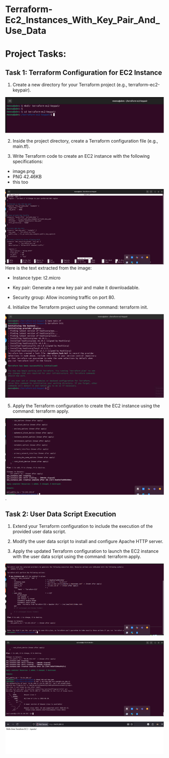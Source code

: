 # Terraform-Ec2_Instances_With_Key_Pair_And_Use_Data

# Project Tasks:

## Task 1: Terraform Configuration for EC2 Instance
1. Create a new directory for your Terraform project (e.g., terraform-ec2-keypair).

![terraform](./New-Pic-40/1.terraform-ec2-keypair.png)

2. Inside the project directory, create a Terraform configuration file (e.g., main.tf).

3. Write Terraform code to create an EC2 instance with the following specifications:
- image.png
- PNG 42.46KB
- this too

![create-file](./New-Pic-40/2.create-file.png)
Here is the text extracted from the image:

- Instance type: t2.micro

- Key pair: Generate a new key pair and make it downloadable.

- Security group: Allow incoming traffic on port 80.

4. Initialize the Terraform project using the command: terraform init.

![initialize-terraform](./New-Pic-40/3.initialize-terraform.png)

5. Apply the Terraform configuration to create the EC2 instance using the command: terraform apply.

![terraform-apply](./New-Pic-40/4.terraform-apply.png).

## Task 2: User Data Script Execution
1. Extend your Terraform configuration to include the execution of the provided user data script.

2. Modify the user data script to install and configure Apache HTTP server.

3. Apply the updated Terraform configuration to launch the EC2 instance with the user data script using the command: terraform apply.

![user-data](./New-Pic-40/5.user-date-script.png)

![apply](./New-Pic-40/6.apply.png)

![Browser](./New-Pic-40/7.Brwser.png)

